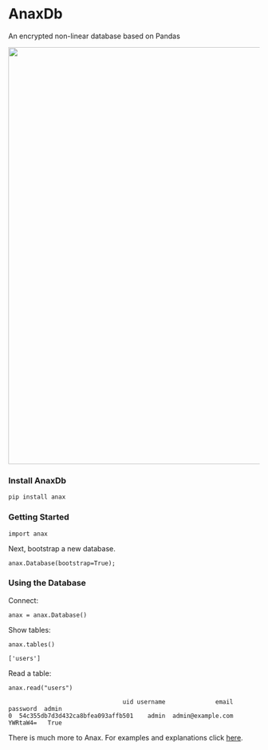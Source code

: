 # AnaxDb
An encrypted non-linear database based on Pandas

<a href="https://asciinema.org/a/2SdcPXGxVakfFoYrd9geuZtsa"><img src="https://asciinema.org/a/2SdcPXGxVakfFoYrd9geuZtsa.png" width="836"/></a>

### Install AnaxDb

```
pip install anax
```

### Getting Started

```
import anax
```

Next, bootstrap a new database.

```
anax.Database(bootstrap=True);
```

### Using the Database

Connect:

```
anax = anax.Database()
```

Show tables:

```
anax.tables()

['users']
```

Read a table:

```
anax.read("users")

                                uid username              email  password  admin
0  54c355db7d3d432ca8bfea093affb501    admin  admin@example.com  YWRtaW4=   True
```

There is much more to Anax. For examples and explanations click <a href="https://github.com/abrahamrhoffman/AnaxDb/tree/master/examples">here</a>.

